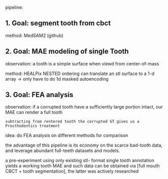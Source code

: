 pipeline:

## 1. Goal: segment tooth from cbct

method: 
    MedSAM2 (github)


## 2. Goal: MAE modeling of single Tooth

observation:
    a tooth is a simple surface when viewd from center-of-mass

method:
    HEALPix NESTED ordering can translate an stl surface to a 1-d array
        -> only have to do 1d masked autoencoding


## 3. Goal: FEA analysis

observation:
    if a corrupted tooth have a sufficiently large portion intact,
    our MAE can render a full tooth

    subtracting from rentered tooth the corrupted GT gives us a Prosthodontics treatment

idea:
    do FEA analysis on different methods for comparison


the advantage of this pipeline is its economy on the scarce bad-tooth data, and leverage abundant full-teeth datasets and models. 

a pre-experiment using only existing stl- format single tooth annotation yields a working tooth MAE
and such data can be obtained via [full mouth CBCT + tooth segmentation], the latter was actively researched
